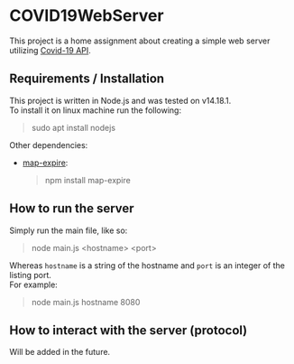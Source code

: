 # COVID19WebServer

This project is a home assignment about creating a simple web server utilizing [Covid-19 API](https://github.com/M-Media-Group/Covid-19-API).

## Requirements / Installation
This project is written in Node.js and was tested on v14.18.1.  
To install it on linux machine run the following:
> sudo apt install nodejs

Other dependencies:
* [map-expire](https://www.npmjs.com/package/map-expire):
  > npm install map-expire

## How to run the server
Simply run the main file, like so:
> node main.js \<hostname\> \<port\>

Whereas `hostname` is a string of the hostname and `port` is an integer of the listing port.  
For example:
> node main.js hostname 8080

## How to interact with the server (protocol)
Will be added in the future.